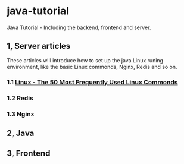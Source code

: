 # java-tutorial
Java Tutorial - Including the backend, frontend and server.

## 1, Server articles
These articles will introduce how to set up the java Linux runing environment, like the basic Linux commonds, Nginx,
Redis and so on.
### 1.1 [Linux - The 50 Most Frequently Used Linux Commonds](https://github.com/cbfmai/java-tutorial/blob/master/Linux/50%20Most%20Used%20Linux%20Commonds.md#tar)
### 1.2 Redis
### 1.3 Nginx

## 2, Java
## 3, Frontend
